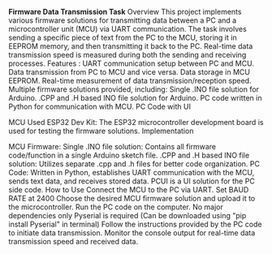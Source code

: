 **Firmware Data Transmission Task**
Overview
This project implements various firmware solutions for transmitting data between a PC and a microcontroller unit (MCU) via UART communication. The task involves sending a specific piece of text from the PC to the MCU, storing it in EEPROM memory, and then transmitting it back to the PC. Real-time data transmission speed is measured during both the sending and receiving processes.
Features : 
UART communication setup between PC and MCU.
Data transmission from PC to MCU and vice versa.
Data storage in MCU EEPROM.
Real-time measurement of data transmission/reception speed.
Multiple firmware solutions provided, including:
Single .INO file solution for Arduino.
.CPP and .H based INO file solution for Arduino.
PC code written in Python for communication with MCU.
PC Code with UI 

MCU Used
ESP32 Dev Kit: The ESP32 microcontroller development board is used for testing the firmware solutions.
Implementation

MCU Firmware:
Single .INO file solution: Contains all firmware code/function in a single Arduino sketch file.
.CPP and .H based INO file solution: Utilizes separate .cpp and .h files for better code organization.
PC Code: 
Written in Python, establishes UART communication with the MCU, sends text data, and receives stored data.
PCUI is a UI solution for the PC side code.
How to Use
Connect the  MCU to the PC via UART. Set BAUD RATE at 2400
Choose the desired MCU firmware solution and upload it to the microcontroller.
Run the PC code on the computer. No major dependencies only Pyserial is required (Can be downloaded using "pip install Pyserial" in terminal)
Follow the instructions provided by the PC code to initiate data transmission.
Monitor the console output for real-time data transmission speed and received data.
